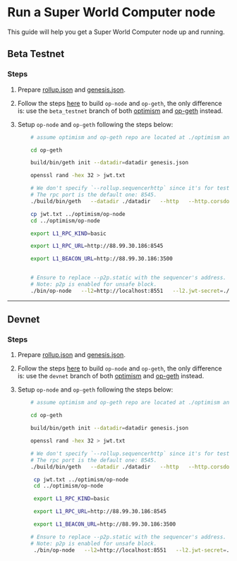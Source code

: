 # Run a Super World Computer node

This guide will help you get a Super World Computer node up and running.

## Beta Testnet


### Steps

1. Prepare [rollup.json](https://github.com/ethstorage/pm/blob/main/L2/assets/beta_testnet_rollup.json) and [genesis.json](https://github.com/ethstorage/pm/blob/main/L2/assets/beta_testnet_genesis.json).


2. Follow the steps [here](https://docs.optimism.io/builders/chain-operators/tutorials/create-l2-rollup) to build `op-node` and `op-geth`, the only difference is: use the `beta_testnet` branch of both [optimism](https://github.com/ethstorage/optimism/tree/devnet) and [op-geth](https://github.com/ethstorage/op-geth/tree/devnet) instead.

3. Setup `op-node` and `op-geth` following the steps below:

    ```bash
        # assume optimism and op-geth repo are located at ./optimism and ./op-geth

        cd op-geth

        build/bin/geth init --datadir=datadir genesis.json

        openssl rand -hex 32 > jwt.txt

        # We don't specify `--rollup.sequencerhttp` since it's for testing blob archiver only.
        # The rpc port is the default one: 8545.
        ./build/bin/geth   --datadir ./datadir   --http   --http.corsdomain="*"   --http.vhosts="*"   --http.addr=0.0.0.0   --http.api=web3,debug,eth,txpool,net,engine   --ws   --ws.addr=0.0.0.0   --ws.port=8546   --ws.origins="*"   --ws.api=debug,eth,txpool,net,engine   --syncmode=full   --gcmode=archive   --nodiscover   --maxpeers=0   --networkid=42069   --authrpc.vhosts="*"   --authrpc.addr=0.0.0.0   --authrpc.port=8551   --authrpc.jwtsecret=./jwt.txt   --rollup.disabletxpoolgossip=true --enablel2blob

        cp jwt.txt ../optimism/op-node 
        cd ../optimism/op-node

        export L1_RPC_KIND=basic

        export L1_RPC_URL=http://88.99.30.186:8545

        export L1_BEACON_URL=http://88.99.30.186:3500


        # Ensure to replace --p2p.static with the sequencer's address.
        # Note: p2p is enabled for unsafe block.
        ./bin/op-node   --l2=http://localhost:8551   --l2.jwt-secret=./jwt.txt   --verifier.l1-confs=4   --rollup.config=./rollup.json   --rpc.addr=0.0.0.0   --rpc.port=8547   --p2p.static=/ip4/5.9.87.214/tcp/9003/p2p/16Uiu2HAm2w9ZsnP58zzGpPXGuCH8j6w9ecwA3uwXhkXxJniJEbUX  --p2p.listen.ip=0.0.0.0 --p2p.listen.tcp=9003 --p2p.listen.udp=9003  --p2p.no-discovery --p2p.sync.onlyreqtostatic --rpc.enable-admin   --l1=$L1_RPC_URL   --l1.rpckind=$L1_RPC_KIND --l1.beacon=$L1_BEACON_URL --l1.beacon-archiver=http://65.108.236.27:9645

    ```

---

## Devnet


### Steps

1. Prepare [rollup.json](https://github.com/ethstorage/pm/blob/main/L2/assets/devnet_rollup.json) and [genesis.json](https://github.com/ethstorage/pm/blob/main/L2/assets/devnet_genesis.json).

2. Follow the steps [here](https://docs.optimism.io/builders/chain-operators/tutorials/create-l2-rollup) to build `op-node` and `op-geth`, the only difference is: use the `devnet` branch of both [optimism](https://github.com/ethstorage/optimism/tree/devnet) and [op-geth](https://github.com/ethstorage/op-geth/tree/devnet) instead.

3. Setup `op-node` and `op-geth` following the steps below:

    ```bash
        # assume optimism and op-geth repo are located at ./optimism and ./op-geth

        cd op-geth

        build/bin/geth init --datadir=datadir genesis.json

        openssl rand -hex 32 > jwt.txt

        # We don't specify `--rollup.sequencerhttp` since it's for testing blob archiver only.
        # The rpc port is the default one: 8545.
        ./build/bin/geth   --datadir ./datadir   --http   --http.corsdomain="*"   --http.vhosts="*"   --http.addr=0.0.0.0   --http.api=web3,debug,eth,txpool,net,engine   --ws   --ws.addr=0.0.0.0   --ws.port=8546   --ws.origins="*"   --ws.api=debug,eth,txpool,net,engine   --syncmode=full   --gcmode=archive   --nodiscover   --maxpeers=0   --networkid=42069   --authrpc.vhosts="*"   --authrpc.addr=0.0.0.0   --authrpc.port=8551   --authrpc.jwtsecret=./jwt.txt   --rollup.disabletxpoolgossip=true --enablel2blob

         cp jwt.txt ../optimism/op-node 
         cd ../optimism/op-node

         export L1_RPC_KIND=basic

         export L1_RPC_URL=http://88.99.30.186:8545

         export L1_BEACON_URL=http://88.99.30.186:3500

        # Ensure to replace --p2p.static with the sequencer's address.
        # Note: p2p is enabled for unsafe block.
         ./bin/op-node   --l2=http://localhost:8551   --l2.jwt-secret=./jwt.txt   --verifier.l1-confs=4   --rollup.config=./rollup.json   --rpc.addr=0.0.0.0   --rpc.port=8547   --p2p.static=/ip4/65.109.20.29/tcp/9003/p2p/16Uiu2HAmP3KorAMS1DC5SdDEcNGwhMFKuoyvZzBSWXdqysZgrxQ7 --p2p.listen.ip=0.0.0.0 --p2p.listen.tcp=9003 --p2p.listen.udp=9003  --p2p.no-discovery --p2p.sync.onlyreqtostatic --rpc.enable-admin   --l1=$L1_RPC_URL   --l1.rpckind=$L1_RPC_KIND --l1.beacon=$L1_BEACON_URL --l1.beacon-archiver=http://65.108.236.27:9645

    ```
 
 

    